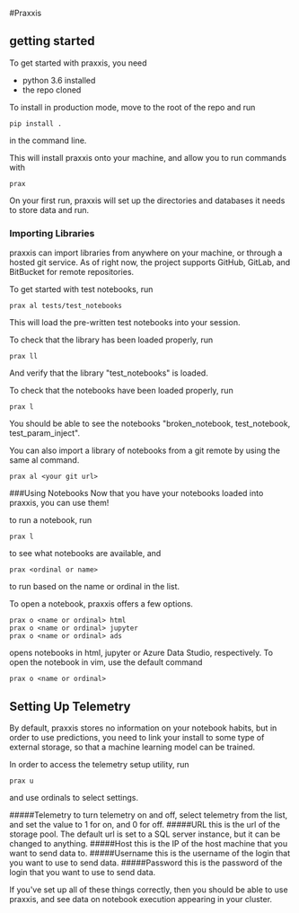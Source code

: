 #Praxxis
## getting started

To get started with praxxis, you need
 - python 3.6 installed
 - the repo cloned


To install in production mode, move to the root of the repo and run

```
pip install .
```
in the command line.

This will install praxxis onto your machine, and allow you to run commands with
```
prax
```

On your first run, praxxis will set up the directories and databases it needs to store data and run.

### Importing Libraries
praxxis can import libraries from anywhere on your machine, or through a hosted git service. As of right now, the project supports GitHub, GitLab, and BitBucket for remote repositories.

To get started with test notebooks, run
```
prax al tests/test_notebooks
```

This will load the pre-written test notebooks into your session.

To check that the library has been loaded properly, run
```
prax ll
```
And verify that the library "test_notebooks" is loaded.

To check that the notebooks have been loaded properly, run
```
prax l
```

You should be able to see the notebooks "broken_notebook, test_notebook, test_param_inject".

You can also import a library of notebooks from a git remote by using the same al command.
```
prax al <your git url>
```

###Using Notebooks
Now that you have your notebooks loaded into praxxis, you can use them!

to run a notebook, run
```
prax l
```
to see what notebooks are available, and
```
prax <ordinal or name>
```
to run based on the name or ordinal in the list.

To open a notebook, praxxis offers a few options.
```
prax o <name or ordinal> html
prax o <name or ordinal> jupyter
prax o <name or ordinal> ads
```
opens notebooks in html, jupyter or Azure Data Studio, respectively.
To open the notebook in vim, use the default command
```
prax o <name or ordinal>
```

## Setting Up Telemetry

By default, praxxis stores no information on your notebook habits, but in order to use predictions, you need to link your install to some type of external storage, so that a machine learning model can be trained.

In order to access the telemetry setup utility, run

```
prax u
```
and use ordinals to select settings.

#####Telemetry
to turn telemetry on and off, select telemetry from the list, and set the value to 1 for on, and 0 for off.
#####URL
this is the url of the storage pool. The default url is set to a SQL server instance, but  it can be changed to anything.
#####Host
this is the IP of the host machine that you want to send data to.
#####Username
this is the username of the login that you want to use to send data.
#####Password
this is the password of the login that you want to use to send data.

If you've set up all of these things correctly, then you should be able to use praxxis, and see data on notebook execution appearing in your cluster.
